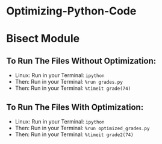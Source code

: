 # Optimizing-Python-Code 
# Bisect Module

## To Run The Files Without Optimization:
* Linux: Run in your Terminal: `ipython`
* Then: Run in your Terminal: `%run grades.py`
* Then: Run in your Terminal: `%timeit grade(74)`

## To Run The Files With Optimization:
* Linux: Run in your Terminal: `ipython`
* Then: Run in your Terminal: `%run optimized_grades.py`
* Then: Run in your Terminal: `%timeit grade2(74)`